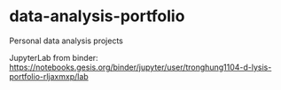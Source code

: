 # data-analysis-portfolio
Personal data analysis projects

JupyterLab from binder: https://notebooks.gesis.org/binder/jupyter/user/tronghung1104-d-lysis-portfolio-rljaxmxp/lab
